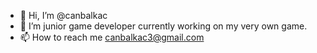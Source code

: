 - 👋 Hi, I’m @canbalkac
- 👀 I’m junior game developer currently working on my very own game.
- 📫 How to reach me canbalkac3@gmail.com
